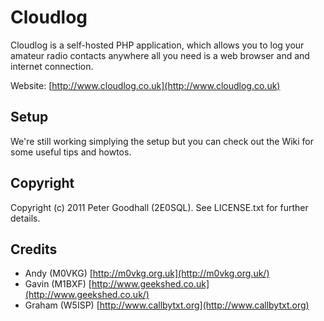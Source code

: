 # Cloudlog

Cloudlog is a self-hosted PHP application, which allows you to log your amateur radio contacts anywhere all you need is a web browser and and internet connection.

Website: [http://www.cloudlog.co.uk](http://www.cloudlog.co.uk)

## Setup

We're still working simplying the setup but you can check out the Wiki for some useful tips and howtos.

## Copyright

Copyright (c) 2011 Peter Goodhall (2E0SQL). See LICENSE.txt for further details.

## Credits

* Andy (M0VKG)		[http://m0vkg.org.uk](http://m0vkg.org.uk/)
* Gavin (M1BXF)		[http://www.geekshed.co.uk](http://www.geekshed.co.uk/)
* Graham (W5ISP)	[http://www.callbytxt.org](http://www.callbytxt.org)